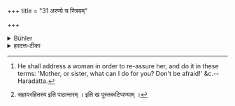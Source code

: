 +++
title = "31 अरण्ये च स्त्रियम्"

+++

<details><summary>Bühler</summary>

31. Nor an (unprotected) woman in a forest (or any other lonely place). [^20] 


[^20]:  He shall address a woman in order to re-assure her, and do it in these terms: 'Mother, or sister, what can I do for you? Don't be afraid!' &c.--Haradatta.
</details>

<details><summary>हरदत्त-टीका</summary>

## सूत्रम्
अरण्ये च स्त्रियम् ॥ २८ ॥  
### टिप्पनी
अरण्यग्रहणं [^१]सभयस्य देशस्योपलक्षणम् । तत्र स्त्रियमेकाकिनीं दृष्ट्वा असम्भाष्य न व्यतिव्रजेत् । सम्भाषणं च मातृवद्भगिनीवच्च-'भगिनि किं ते करवाणि न भेतव्यम्' इति ॥ २८ ॥  

[^१]:

    सहायरहितस्य इति पाठान्तरम् । इति ख पुस्तकटिप्पण्याम् ।


इत्यापस्तम्बधर्मसूत्रवृत्तौ चतुर्दशी कण्डिका ॥  

इति चापस्तम्बधर्मसूत्रवृत्तौ हरदत्तमिश्रविरचितायामु.
ज्ज्वलायां प्रथमप्रश्ने चतुर्थः पटलः ॥ ४ ॥
</details>
